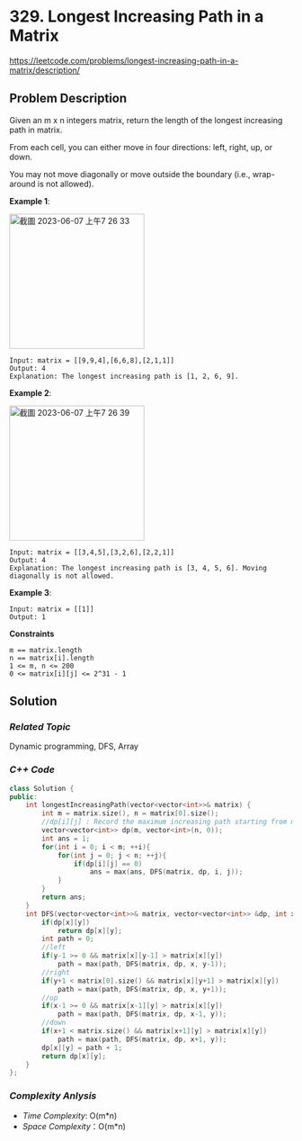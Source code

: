 # 329. Longest Increasing Path in a Matrix
https://leetcode.com/problems/longest-increasing-path-in-a-matrix/description/

## Problem Description

Given an m x n integers matrix, return the length of the longest increasing path in matrix.

From each cell, you can either move in four directions: left, right, up, or down.

You may not move diagonally or move outside the boundary (i.e., wrap-around is not allowed).
 
**Example 1**:

<img width="240" alt="截圖 2023-06-07 上午7 26 33" src="https://github.com/Eddiecc06/LeetCode/assets/18256877/1f6386d0-60c5-4c28-8188-9687ca4e2e6f">

```
Input: matrix = [[9,9,4],[6,6,8],[2,1,1]]
Output: 4
Explanation: The longest increasing path is [1, 2, 6, 9].
```
**Example 2**:

<img width="240" alt="截圖 2023-06-07 上午7 26 39" src="https://github.com/Eddiecc06/LeetCode/assets/18256877/50529eee-6f37-446a-a6e0-a903fb6453c1">

```
Input: matrix = [[3,4,5],[3,2,6],[2,2,1]]
Output: 4
Explanation: The longest increasing path is [3, 4, 5, 6]. Moving diagonally is not allowed.
```
**Example 3**:
```
Input: matrix = [[1]]
Output: 1
```

**Constraints**
```
m == matrix.length
n == matrix[i].length
1 <= m, n <= 200
0 <= matrix[i][j] <= 2^31 - 1
```

## Solution

### _Related Topic_
   Dynamic programming, DFS, Array

### _C++ Code_
```cpp
class Solution {
public:
    int longestIncreasingPath(vector<vector<int>>& matrix) {
        int m = matrix.size(), n = matrix[0].size();
        //dp[i][j] : Record the maximum increasing path starting from matrix[i][j]
        vector<vector<int>> dp(m, vector<int>(n, 0));
        int ans = 1;
        for(int i = 0; i < m; ++i){
            for(int j = 0; j < n; ++j){
                if(dp[i][j] == 0)
                    ans = max(ans, DFS(matrix, dp, i, j));
            }
        }
        return ans;
    }
    int DFS(vector<vector<int>>& matrix, vector<vector<int>> &dp, int x, int y){
        if(dp[x][y])
            return dp[x][y];
        int path = 0;
        //left 
        if(y-1 >= 0 && matrix[x][y-1] > matrix[x][y])
            path = max(path, DFS(matrix, dp, x, y-1));
        //right
        if(y+1 < matrix[0].size() && matrix[x][y+1] > matrix[x][y])
            path = max(path, DFS(matrix, dp, x, y+1));        
        //up
        if(x-1 >= 0 && matrix[x-1][y] > matrix[x][y])
            path = max(path, DFS(matrix, dp, x-1, y));
        //down
        if(x+1 < matrix.size() && matrix[x+1][y] > matrix[x][y])
            path = max(path, DFS(matrix, dp, x+1, y));     
        dp[x][y] = path + 1;
        return dp[x][y];
    }
};
```

### _Complexity Anlysis_
- _Time Complexity_: O(m*n)
- _Space Complexity_：O(m*n)
